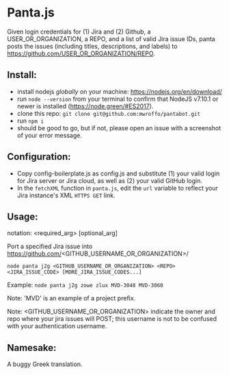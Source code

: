 # Panta.js
Given login credentials for (1) Jira and (2) Github, a USER_OR_ORGANIZATION, a REPO, and a list of valid Jira issue IDs, panta posts the issues (including titles, descriptions, and labels) to https://github.com/USER_OR_ORGANIZATION/REPO.

## Install:
* install nodejs _globally_ on your machine: https://nodejs.org/en/download/
* run `node --version` from your terminal to confirm that NodeJS v7.10.1 or newer is installed (https://node.green/#ES2017).
* clone this repo: `git clone git@github.com:mwroffo/pantabot.git`
* run `npm i`
* should be good to go, but if not, please open an issue with a screenshot of your error message.

## Configuration:
* Copy config-boilerplate.js as config.js and substitute (1) your valid login for Jira server or Jira cloud, as well as (2) your valid GitHub login.
* In the `fetchXML` function in `panta.js`, edit the `url` variable to reflect your Jira instance's XML `HTTPS GET` link.

## Usage:
notation: <required_arg> [optional_arg]

Port a specified Jira issue into https://github.com/<GITHUB_USERNAME_OR_ORGANIZATION>/<REPO>
  
`node panta j2g <GITHUB_USERNAME_OR_ORGANIZATION> <REPO> <JIRA_ISSUE_CODE> [MORE_JIRA_ISSUE_CODES...]`

Example: `node panta j2g zowe zlux MVD-3048 MVD-3060`

Note: 'MVD' is an example of a project prefix.

Note: <GITHUB_USERNAME_OR_ORGANIZATION> <REPO> indicate the owner and repo where your jira issues will POST; this username is not to be confused with your authentication username.

## Namesake:
A buggy Greek translation.

